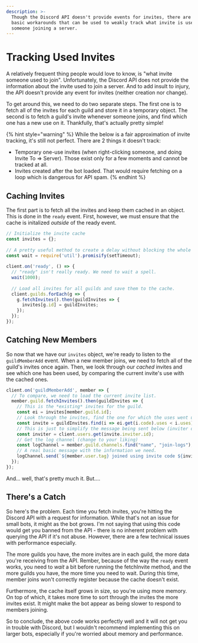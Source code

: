 ```yaml
---
description: >-
  Though the Discord API doesn't provide events for invites, there are some
  basic workarounds that can be used to weakly track what invite is used by
  someone joining a server.
---
```


# Tracking Used Invites

A relatively frequent thing people would love to know, is "what invite someone used to join". Unfortunately, the Discord API does not provide the information about the invite used to join a server. And to add insult to injury, the API doesn't provide any event for invites \(neither creation nor change\).

To get around this, we need to do two separate steps. The first one is to fetch all of the invites for each guild and store it in a temporary object. The second is to fetch a guild's invite whenever someone joins, and find which one has a new use on it. Thankfully, that's actually pretty simple!

{% hint style="warning" %}
While the below is a fair approximation of invite tracking, it's still not perfect. There are 2 things it doesn't track: 

* Temporary one-use invites \(when right-clicking someone, and doing Invite To =&gt; Server\). Those exist only for a few moments and cannot be tracked at all.
* Invites created after the bot loaded. That would require fetching on a loop which is dangerous for API spam.
{% endhint %}

## Caching Invites

The first part is to fetch all the invites and keep them cached in an object. This is done in the `ready` event. First, however, we must ensure that the cache is initalized _outside_ of the ready event.

```javascript
// Initialize the invite cache
const invites = {};
 
// A pretty useful method to create a delay without blocking the whole script.
const wait = require('util').promisify(setTimeout);
 
client.on('ready', () => {
  // "ready" isn't really ready. We need to wait a spell.
  wait(1000);
 
  // Load all invites for all guilds and save them to the cache.
  client.guilds.forEach(g => {
    g.fetchInvites().then(guildInvites => {
      invites[g.id] = guildInvites;
    });
  });
});
```

## Catching New Members

So now that we have our `invites` object, we're ready to listen to the `guildMemberAdd` event. When a new member joins, we need to fetch all of the guild's invites once again. Then, we look through our _cached_ invites and see which one has been used, by comparing the current invite's use with the cached ones.

```javascript
client.on('guildMemberAdd', member => {
  // To compare, we need to load the current invite list.
  member.guild.fetchInvites().then(guildInvites => {
    // This is the *existing* invites for the guild.
    const ei = invites[member.guild.id];
    // Look through the invites, find the one for which the uses went up.
    const invite = guildInvites.find(i => ei.get(i.code).uses < i.uses);
    // This is just to simplify the message being sent below (inviter doesn't have a tag property)
    const inviter = client.users.get(invite.inviter.id);
    // Get the log channel (change to your liking)
    const logChannel = member.guild.channels.find("name", "join-logs");
    // A real basic message with the information we need. 
    logChannel.send(`${member.user.tag} joined using invite code ${invite.code} from ${inviter.tag}. Invite was used ${invite.uses} times since its creation.`);
  });
});
```

And... well, that's pretty much it. But....

## There's a Catch

So here's the problem. Each time you fetch invites, you're hitting the Discord API with a request for information. While that's not an issue for small bots, it might as the bot grows. I'm not saying that using this code would get you banned from the API - there is no inherent problem with querying the API if it's not abuse. However, there are a few technical issues with performance especially.

The more guilds you have, the more invites are in each guild, the more data you're receiving from the API. Rember, because of the way the `ready` event works, you need to _wait_ a bit before running the fetchInvite method, and the more guilds you have, the more time you need to wait. During this time, member joins won't correctly register because the cache doesn't exist.

Furthermore, the cache itself grows in size, so you're using more memory. On top of which, it takes more time to sort through the invites the more invites exist. It might make the bot appear as being slower to respond to members joining.

So to conclude, the above code works perfectly well and it will not get you in trouble with Discord, but I wouldn't recommend implementing this on larger bots, especially if you're worried about memory and performance.

